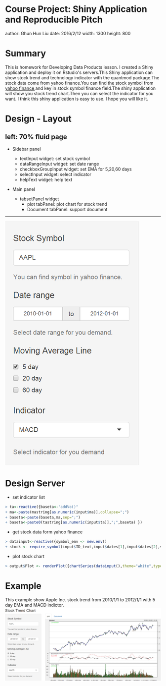 Course Project: Shiny Application and Reproducible Pitch
========================================================
author: Ghun Hun Liu
date: 2016/2/12
width: 1300
height: 800


Summary
========================================================


This is homework for Developing Data Products lesson. I created a Shiny application and deploy it on Rstudio's servers.This Shiny application can show stock trend and technology indicator with the quantmod package.The stock data come from yahoo finance.You can find the stock symbol from [yahoo finance](http://finance.yahoo.com/stock-center/),and key in stock symbol finance field.The shiny application will show you stock trend chart.Then you can select the indicator for you want. I think this shiny application is easy to use. I hope you will like it.

Design - Layout
========================================================
left: 70%
**fluid page**
--------------------------------------------------------

 - Sidebar panel
  
    - textInput widget: set stock symbol
    - dataRangeInput widget: set date range 
    - checkboxGroupInput widget: set EMA for 5,20,60 days
    - selectInput widget: select indicator 
    - helpText widget: help text

 - Main panel
  
    - tabsetPanel widget
      - plot tabPanel: plot chart for stock trend
      - Document tabPanel: support document
      
***   

![alt image](sidebar.png)

Design Server
========================================================
- set indicator list

```r
> ta<-reactive({baseta<-"addVo()"
+ ma<-paste(mastring[as.numeric(input$ma)],collapse=";")
+ baseta<-paste(baseta,ma,sep=";")
+ baseta<-paste0(tastring[as.numeric(input$ta)],";",baseta) })
```
- get stock data form yahoo finance

```r
> datainput<-reactive({symbol_env <- new.env()
+ stock <- require_symbol(input$ID_text,input$dates[1],input$dates[2],symbol_env)})
```
- plot stock chart

```r
> output$Plot <- renderPlot({chartSeries(datainput(),theme="white",type ="candlesticks", TA=ta()) })
```

Example
========================================================

This example show Apple Inc. stock trend from 2010/1/1 to 2012/1/1 with 5 day EMA
 and MACD indictor.
 ![alt image](example.png)

